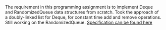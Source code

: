 The requirement in this programming assignment is to implement Deque and RandomizedQueue data structures from scratch. Took the approach of a doubly-linked list for Deque, for constant time add and remove operations. Still working on the RandomizedQueue. [Specification can be found here](http://coursera.cs.princeton.edu/algs4/assignments/queues.html)
